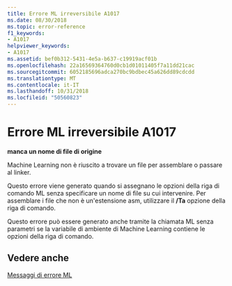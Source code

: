 ```yaml
---
title: Errore ML irreversibile A1017
ms.date: 08/30/2018
ms.topic: error-reference
f1_keywords:
- A1017
helpviewer_keywords:
- A1017
ms.assetid: bef0b312-5431-4e5a-b637-c19919acf01b
ms.openlocfilehash: 22a16569364760d0cb1d01011405f7a11dd21cac
ms.sourcegitcommit: 6052185696adca270bc9bdbec45a626dd89cdcdd
ms.translationtype: MT
ms.contentlocale: it-IT
ms.lasthandoff: 10/31/2018
ms.locfileid: "50560823"
---
```

# <a name="ml-fatal-error-a1017"></a>Errore ML irreversibile A1017

**manca un nome di file di origine**

Machine Learning non è riuscito a trovare un file per assemblare o passare al linker.

Questo errore viene generato quando si assegnano le opzioni della riga di comando ML senza specificare un nome di file su cui intervenire. Per assemblare i file che non è un'estensione asm, utilizzare il **/Ta** opzione della riga di comando.

Questo errore può essere generato anche tramite la chiamata ML senza parametri se la variabile di ambiente di Machine Learning contiene le opzioni della riga di comando.

## <a name="see-also"></a>Vedere anche

[Messaggi di errore ML](../../assembler/masm/ml-error-messages.md)<br/>